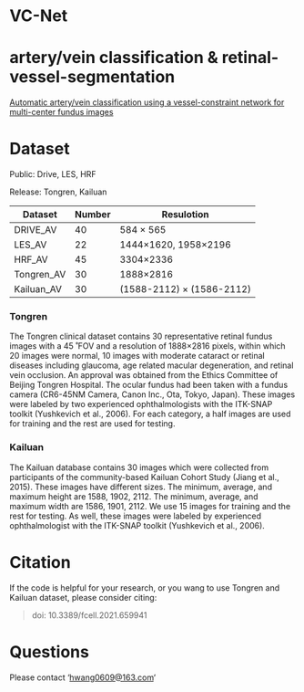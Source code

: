 # VC-Net
 

# artery/vein classification & retinal-vessel-segmentation

[Automatic artery/vein classification using a vessel-constraint network for multi-center fundus images](http://sci-hub.tw/https://ieeexplore.ieee.org/document/8842560)

# Dataset

Public: Drive, LES, HRF

Release: Tongren, Kailuan

|Dataset |Number        | Resulotion  | 
|----  |----        |----  | 
|DRIVE_AV  |40  |584 × 565  |
|LES_AV |22 |1444×1620, 1958×2196|
|HRF_AV|45 |3304×2336|
|Tongren_AV|30 |1888×2816|
|Kailuan_AV|30 |(1588-2112) × (1586-2112)|

### Tongren
 The Tongren clinical dataset contains 30 representative retinal fundus images
with a 45 ̊ FOV and a resolution of 1888×2816 pixels, within which 20 images were normal,
10 images with moderate cataract or retinal diseases including glaucoma, age related macular
degeneration, and retinal vein occlusion. An approval was obtained from the Ethics
Committee of Beijing Tongren Hospital. The ocular fundus had been taken with a fundus
camera (CR6-45NM Camera, Canon Inc., Ota, Tokyo, Japan). These images were labeled by
two experienced ophthalmologists with the ITK-SNAP toolkit (Yushkevich et al., 2006). For
each category, a half images are used for training and the rest are used for testing.

### Kailuan
 The Kailuan database contains 30 images which were collected from
participants of the community-based Kailuan Cohort Study (Jiang et al., 2015). These images
have different sizes. The minimum, average, and maximum height are 1588, 1902, 2112. The
minimum, average, and maximum width are 1586, 1901, 2112. We use 15 images for training
and the rest for testing. As well, these images were labeled by experienced ophthalmologist
with the ITK-SNAP toolkit (Yushkevich et al., 2006).

# Citation

If the code is helpful for your research, or you wang to use Tongren and Kailuan dataset, please consider citing:

>doi: 10.3389/fcell.2021.659941

# Questions

Please contact ‘hwang0609@163.com‘

